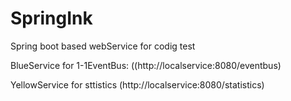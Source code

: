 # SpringInk
Spring boot based webService for codig test


BlueService for 1-1EventBus: ((http://localservice:8080/eventbus)

YellowService for sttistics (http://localservice:8080/statistics)
